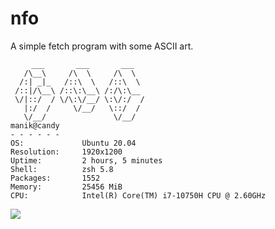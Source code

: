 # nfo

A simple fetch program with some ASCII art.

```
⠀⠀⠀ ___       ___       ___
   /\__\     /\  \     /\  \
  /:| _|_   /::\  \   /::\  \
 /::|/\__\ /::\:\__\ /:/\:\__
 \/|::/  / \/\:\/__/ \:\/:/  /
   |:/  /     \/__/   \::/  /
   \/__/               \/__/
manik@candy
- - - - - -
OS:             Ubuntu 20.04
Resolution:     1920x1200
Uptime:         2 hours, 5 minutes
Shell:          zsh 5.8
Packages:       1552
Memory:         25456 MiB
CPU:            Intel(R) Core(TM) i7-10750H CPU @ 2.60GHz
```

![](https://i.imgur.com/x2qgogR.png)